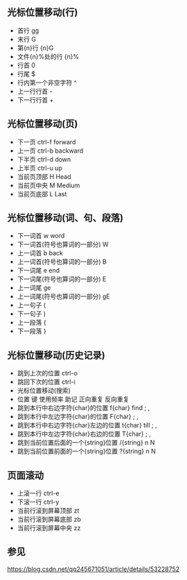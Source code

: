 ## 光标位置移动(行)
* 首行 gg
* 末行 G
* 第{n}行 {n}G
* 文件{n}%处的行 {n}%
* 行首 0
* 行尾 $
* 行内第一个非空字符 ^
* 上一行行首 -
* 下一行行首 +

## 光标位置移动(页)
* 下一页 ctrl-f forward
* 上一页 ctrl-b backward
* 下半页 ctrl-d down
* 上半页 ctrl-u up
* 当前页顶部 H Head
* 当前页中央 M Medium
* 当前页底部 L Last

## 光标位置移动(词、句、段落)
* 下一词首 w word
* 下一词首(符号也算词的一部分) W
* 上一词首 b back
* 上一词首(符号也算词的一部分) B
* 下一词尾 e end
* 下一词尾(符号也算词的一部分) E
* 上一词尾 ge
* 上一词尾(符号也算词的一部分) gE
* 上一句子 (
* 下一句子 )
* 上一段落 {
* 下一段落 }

## 光标位置移动(历史记录)
* 跳到上次的位置 ctrl-o
* 跳回下次的位置 ctrl-i
* 光标位置移动(搜索)
* 位置 键 使用频率 助记 正向重复 反向重复
* 跳到本行中右边字符{char}的位置 f{char} find ; ,
* 跳到本行中左边字符{char}的位置 F{char}  ; ,
* 跳到本行中右边字符{char}左边的位置 t{char} till ; ,
* 跳到本行中左边字符{char}右边的位置 T{char}  ; ,
* 跳到当前位置后面的一个{string}位置 /{string}  n N
* 跳到当前位置前面的一个{string}位置 ?{string}  n N

## 页面滚动
* 上滚一行 ctrl-e
* 下滚一行 ctrl-y
* 当前行滚到屏幕顶部 zt
* 当前行滚到屏幕底部 zb
* 当前行滚到屏幕中央 zz

## 参见

https://blog.csdn.net/qq245671051/article/details/53228752
